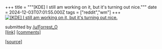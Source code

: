 +++
title = """[KDE] I still am working on it, but it's turning out nice."""
date = 2024-12-03T07:01:55.000Z
tags = ["reddit","wm"]
+++
[![[KDE] I still am working on it, but it's turning out nice.](https://preview.redd.it/n0xsa9iz0l4e1.png?width=640&crop=smart&auto=webp&s=489b3dc9988292e596069b82208d9b8df726b7f9 "[KDE] I still am working on it, but it's turning out nice.")](https://www.reddit.com/r/unixporn/comments/1h5hp7b/kde_i_still_am_working_on_it_but_its_turning_out/)

submitted by [/u/Forrest\_O](https://www.reddit.com/user/Forrest_O)  
[\[link\]](https://i.redd.it/n0xsa9iz0l4e1.png) [\[comments\]](https://www.reddit.com/r/unixporn/comments/1h5hp7b/kde_i_still_am_working_on_it_but_its_turning_out/)

[[source]](https://www.reddit.com/r/unixporn/comments/1h5hp7b/kde_i_still_am_working_on_it_but_its_turning_out/)
